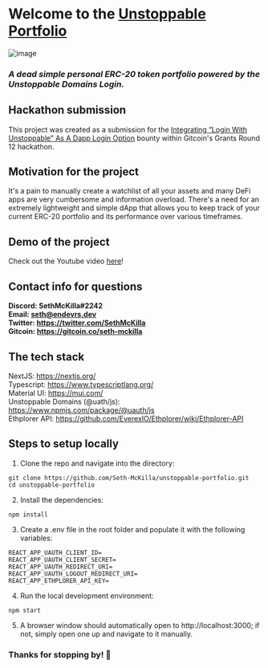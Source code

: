 # Welcome to the [Unstoppable Portfolio](https://unstoppable-portfolio.vercel.app/)

![image](https://user-images.githubusercontent.com/63591760/146457077-642bb6d4-b3fd-4e77-b118-e0d61b8f6e95.png)

### *A dead simple personal ERC-20 token portfolio powered by the Unstoppable Domains Login.*

## Hackathon submission
This project was created as a submission for the [Integrating “Login With Unstoppable” As A Dapp Login Option](https://gitcoin.co/issue/unstoppabledomains/gitcoin-bounties/1/100027208) bounty within Gitcoin's Grants Round 12 hackathon.

## Motivation for the project
It's a pain to manually create a watchlist of all your assets and many DeFi apps are very cumbersome and information overload. There's a need for an extremely lightweight and simple dApp that allows you to keep track of your current ERC-20 portfolio and its performance over various timeframes.

## Demo of the project
Check out the Youtube video [here](https://www.youtube.com/watch?v=8GG8VAwuOaI)!

## Contact info for questions
**Discord: SethMcKilla#2242**
<br>
**Email: seth@endevrs.dev**
<br>
**Twitter: https://twitter.com/SethMcKilla**
<br>
**Gitcoin: https://gitcoin.co/seth-mckilla**

## The tech stack
NextJS: https://nextjs.org/
<br>
Typescript: https://www.typescriptlang.org/
<br>
Material UI: https://mui.com/
<br>
Unstoppable Domains (@uath/js): https://www.npmjs.com/package/@uauth/js
<br>
Ethplorer API: https://github.com/EverexIO/Ethplorer/wiki/Ethplorer-API

## Steps to setup locally
1. Clone the repo and navigate into the directory:
```
git clone https://github.com/Seth-McKilla/unstoppable-portfolio.git
cd unstoppable-portfolio
```

2. Install the dependencies:
```
npm install
```

3. Create a .env file in the root folder and populate it with the following variables:
```
REACT_APP_UAUTH_CLIENT_ID=
REACT_APP_UAUTH_CLIENT_SECRET=
REACT_APP_UAUTH_REDIRECT_URI=
REACT_APP_UAUTH_LOGOUT_REDIRECT_URI=
REACT_APP_ETHPLORER_API_KEY=
```

4. Run the local development environment:
```
npm start
```

5. A browser window should automatically open to http://localhost:3000; if not, simply open one up and navigate to it manually.

### Thanks for stopping by! 🙏
